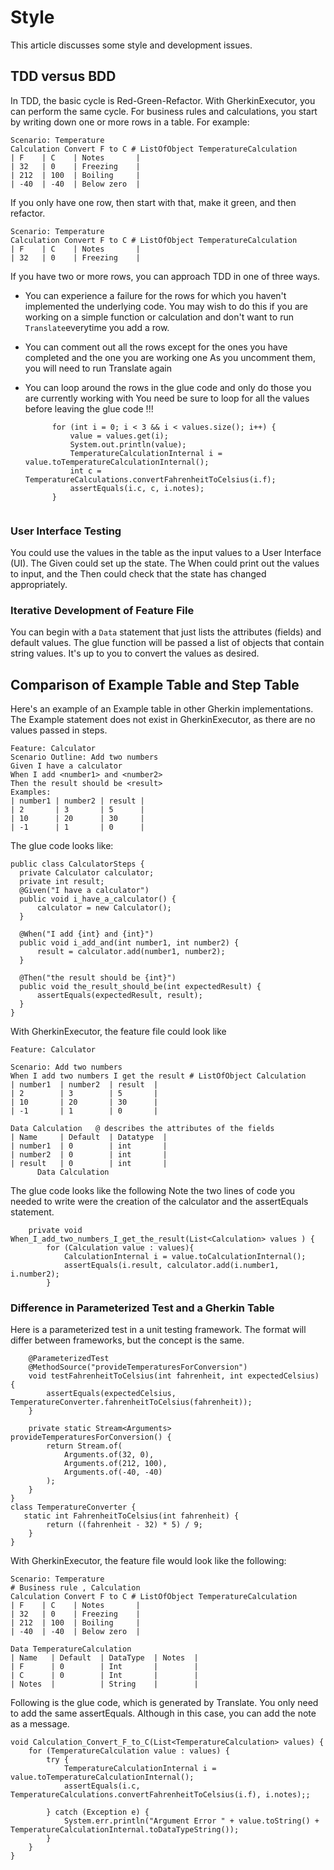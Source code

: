 # Style

This article discusses some style and development issues.

## TDD versus BDD

In TDD, the basic cycle is Red-Green-Refactor.  With GherkinExecutor, you can perform the same cycle.  For business rules
and calculations, you start by writing down one or more rows in a table.  For example:

```
Scenario: Temperature 
Calculation Convert F to C # ListOfObject TemperatureCalculation 
| F    | C    | Notes       |
| 32   | 0    | Freezing    |
| 212  | 100  | Boiling     |
| -40  | -40  | Below zero  |
```

If you only have one row, then start with that, make it green, and then refactor.  

```
Scenario: Temperature 
Calculation Convert F to C # ListOfObject TemperatureCalculation
| F    | C    | Notes       |
| 32   | 0    | Freezing    |
```

If you have two or more rows, you can approach TDD in one of three ways.   

* You can experience a failure for the rows for which you haven't implemented the underlying code.
  You may wish to do this if you are working on a simple function or calculation and don't want to run` Translate`everytime you add a  row.

* You can comment out all the rows except for the ones you have completed and the one you are working one 
  As you uncomment them, you will need to run Translate again

* You can loop around the rows in the glue code and only do those you are currently working with
  You  need be sure to loop for all the values before leaving the glue code !!! 
    ```
          for (int i = 0; i < 3 && i < values.size(); i++) {
              value = values.get(i);
              System.out.println(value);
              TemperatureCalculationInternal i = value.toTemperatureCalculationInternal();
              int c = TemperatureCalculations.convertFahrenheitToCelsius(i.f);
              assertEquals(i.c, c, i.notes);
          }
  
  
  ```
### User Interface Testing

 You could use the values in the table as the input values to a User Interface (UI). The Given could set up the state.  The When could print out the values to input, and the Then could check that the state has changed appropriately.  

### Iterative Development of Feature File

   You can begin with a `Data` statement that just lists the  attributes (fields) and default values.  The glue function will be passed a list of objects that contain string values. It's up to you to convert the values as desired.    

## Comparison of Example Table and Step Table

  Here's an example of an Example table in other Gherkin implementations.   The Example statement does not exist in GherkinExecutor, as there are no values passed in steps.    
```
Feature: Calculator
Scenario Outline: Add two numbers
Given I have a calculator
When I add <number1> and <number2>
Then the result should be <result>
Examples:
| number1 | number2 | result |
| 2       | 3       | 5      |
| 10      | 20      | 30     |
| -1      | 1       | 0      |
```
The glue code looks like:   
```
public class CalculatorSteps {
  private Calculator calculator;
  private int result;
  @Given("I have a calculator")
  public void i_have_a_calculator() {
      calculator = new Calculator();
  }

  @When("I add {int} and {int}")
  public void i_add_and(int number1, int number2) {
      result = calculator.add(number1, number2);
  }

  @Then("the result should be {int}")
  public void the_result_should_be(int expectedResult) {
      assertEquals(expectedResult, result);
  }
}
```
With GherkinExecutor, the feature file could look like
```
Feature: Calculator

Scenario: Add two numbers
When I add two numbers I get the result # ListOfObject Calculation
| number1  | number2  | result  |
| 2        | 3        | 5       |
| 10       | 20       | 30      |
| -1       | 1        | 0       |

Data Calculation   @ describes the attributes of the fields 
| Name     | Default  | Datatype  |
| number1  | 0        | int       |
| number2  | 0        | int       |
| result   | 0        | int       |
      Data Calculation

```
The glue code looks like the following   Note the two lines of code you needed to write were the creation of the calculator 
and the assertEquals statement.   
```
    private void When_I_add_two_numbers_I_get_the_result(List<Calculation> values ) {
        for (Calculation value : values){
            CalculationInternal i = value.toCalculationInternal();
            assertEquals(i.result, calculator.add(i.number1, i.number2);
        }
```
### Difference in Parameterized Test and a Gherkin Table
Here is a parameterized test in a unit testing framework.   The format will differ between frameworks, but the concept is the same. 
```
    @ParameterizedTest
    @MethodSource("provideTemperaturesForConversion")
    void testFahrenheitToCelsius(int fahrenheit, int expectedCelsius) {
        assertEquals(expectedCelsius, TemperatureConverter.fahrenheitToCelsius(fahrenheit));
    }

    private static Stream<Arguments> provideTemperaturesForConversion() {
        return Stream.of(
            Arguments.of(32, 0),
            Arguments.of(212, 100),
            Arguments.of(-40, -40)
        );
    }
}
class TemperatureConverter {
   static int FahrenheitToCelsius(int fahrenheit) {
        return ((fahrenheit - 32) * 5) / 9;
    }
}
```
With GherkinExecutor, the feature file would look like the following:   
```
Scenario: Temperature 
# Business rule , Calculation 
Calculation Convert F to C # ListOfObject TemperatureCalculation 
| F    | C    | Notes       |
| 32   | 0    | Freezing    |
| 212  | 100  | Boiling     |
| -40  | -40  | Below zero  |

Data TemperatureCalculation
| Name   | Default  | DataType  | Notes  |
| F      | 0        | Int       |        |
| C      | 0        | Int       |        |
| Notes  |          | String    |        |
```
Following is the glue code, which is generated by Translate.  You
only need to add the same assertEquals.  Although in this case, 
you can add the note as a message.   

    void Calculation_Convert_F_to_C(List<TemperatureCalculation> values) {
        for (TemperatureCalculation value : values) {
            try {
                TemperatureCalculationInternal i = value.toTemperatureCalculationInternal();
                assertEquals(i.c, TemperatureCalculations.convertFahrenheitToCelsius(i.f), i.notes);;

            } catch (Exception e) {
                System.err.println("Argument Error " + value.toString() + TemperatureCalculationInternal.toDataTypeString());
            }
        }
    }
```
